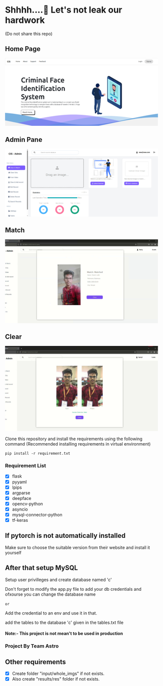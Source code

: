 # Shhhh....🤫 Let's not leak our hardwork
(Do not share this repo)


## Home Page

![Home](https://github.com/hariomverma83195/cis/blob/main/assets/homepage.jpg?raw=true)


## Admin Pane

![Admin Paned](https://github.com/hariomverma83195/cis/blob/main/assets/admin_panel.jpg?raw=true)


## Match

![Match](https://github.com/hariomverma83195/cis/blob/main/assets/output_matchm.jpg?raw=true)


## Clear

![Clear](https://github.com/hariomverma83195/cis/blob/main/assets/output_clear.jpg?raw=true)






Clone this repository and install the requirements using the following command
(Recommended installing requirements in virtual environment)

```console
pip install -r requirement.txt
```


### Requirement List

- [x] flask
- [x] pyyaml
- [x] lpips
- [x] argparse
- [x] deepface
- [x] opencv-python
- [x] asyncio
- [x] mysql-connector-python
- [x] tf-keras

## If pytorch is not automatically installed

Make sure to choose the suitable version from their website and install it yourself


## After that setup MySQL

Setup user privilleges and create database named 'c'

Don't forget to modify the app.py file to add your db credentials and ofxourse you can change the database name

```or``` 

Add the credential to an env and use it in that.


add the tables to the database 'c' given in the tables.txt file


#### Note:- This project is not mean't to be used in production



### Project By Team Astro

## Other requirements

- [x] Create folder "input/whole_imgs" if not exists.
- [x] Also create "results/res" folder if not exists.